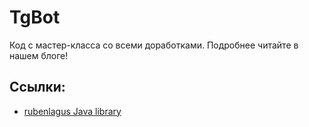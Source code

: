 # TgBot

Код с мастер-класса со всеми доработками. Подробнее читайте в нашем блоге!

## Ссылки:

* [rubenlagus Java library](https://github.com/rubenlagus/TelegramBots)
